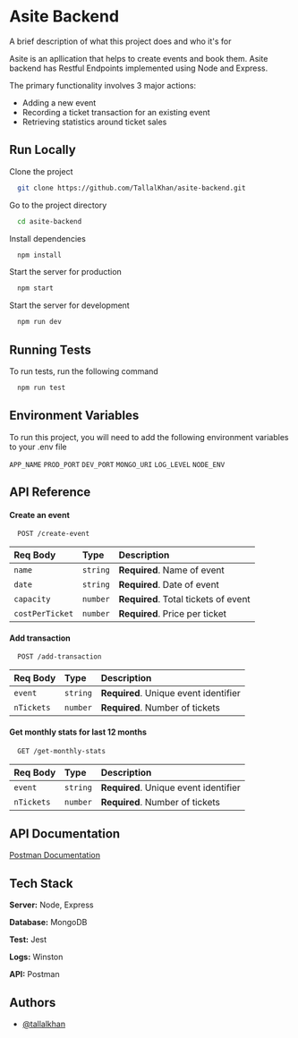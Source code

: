 # Asite Backend

A brief description of what this project does and who it's for

Asite is an apllication that helps to create events and book them. Asite backend has Restful Endpoints implemented using Node and Express.

The primary functionality involves 3 major actions:

- Adding a new event
- Recording a ticket transaction for an existing event
- Retrieving statistics around ticket sales

## Run Locally

Clone the project

```bash
  git clone https://github.com/TallalKhan/asite-backend.git
```

Go to the project directory

```bash
  cd asite-backend
```

Install dependencies

```bash
  npm install
```

Start the server for production

```bash
  npm start
```

Start the server for development

```bash
  npm run dev
```

## Running Tests

To run tests, run the following command

```bash
  npm run test
```

## Environment Variables

To run this project, you will need to add the following environment variables to your .env file

`APP_NAME`
`PROD_PORT`
`DEV_PORT`
`MONGO_URI`
`LOG_LEVEL`
`NODE_ENV`

## API Reference

#### Create an event

```http
  POST /create-event
```

| Req Body        | Type     | Description                          |
| :-------------- | :------- | :----------------------------------- |
| `name`          | `string` | **Required**. Name of event          |
| `date`          | `string` | **Required**. Date of event          |
| `capacity`      | `number` | **Required**. Total tickets of event |
| `costPerTicket` | `number` | **Required**. Price per ticket       |

#### Add transaction

```http
  POST /add-transaction
```

| Req Body   | Type     | Description                           |
| :--------- | :------- | :------------------------------------ |
| `event`    | `string` | **Required**. Unique event identifier |
| `nTickets` | `number` | **Required**. Number of tickets       |

#### Get monthly stats for last 12 months

```http
  GET /get-monthly-stats
```

| Req Body   | Type     | Description                           |
| :--------- | :------- | :------------------------------------ |
| `event`    | `string` | **Required**. Unique event identifier |
| `nTickets` | `number` | **Required**. Number of tickets       |

## API Documentation

[Postman Documentation](https://documenter.getpostman.com/view/5346627/2sAXxQeXiY)

## Tech Stack

**Server:** Node, Express

**Database:** MongoDB

**Test:** Jest

**Logs:** Winston

**API:** Postman

## Authors

- [@tallalkhan](https://github.com/TallalKhan)
